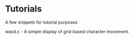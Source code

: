 # Tutorials
A few snippets for tutorial purposes

wasd.c - A simple display of grid based character movement.
